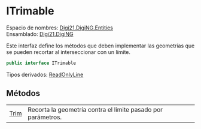 # ITrimable

Espacio de nombres: [Digi21.DigiNG.Entities](/digi3d-net/programacion/.net/referencia/digi21.diging/digi21.diging.entities/)  
Ensamblado: [Digi21.DigiNG](/digi3d-net/programacion/.net/referencia/digi21.diging.plugin/digi21.diging/)

Este interfaz define los métodos que deben implementar las geometrías que se pueden recortar al interseccionar con un límite.

```csharp
public interface ITrimable
```

Tipos derivados: [ReadOnlyLine](/digi3d-net/programacion/.net/referencia/digi21.diging/digi21.diging.entities/clases/readonlyline/)

## Métodos

|  |  |
| :--- | :--- |
| [Trim](/digi3d-net/programacion/.net/referencia/digi21.diging/digi21.diging.entities/interfaces/itrimmable/metodos/trim.md) | Recorta la geometría contra el límite pasado por parámetros. |



